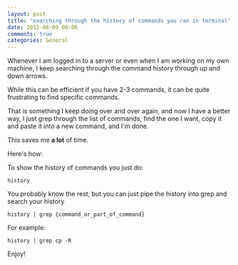 ```yaml
---
layout: post
title: "searching through the history of commands you ran in terminal"
date: 2012-08-09 00:06
comments: true
categories: General
---
```


Whenever I am logged in to a server or even when I am working on my own machine, I keep searching through the command history through up and down arrows.

While this can be efficient if you have 2-3 commands, it can be quite frustrating to find specific commands.

That is something I keep doing over and over again, and now I have a better way, I just grep through the list of commands, find the one I want, copy it and paste it into a new command, and I'm done.

This saves me **a lot** of time.

Here's how:

To show the history of commands you just do:

```
history
```

You probably know the rest, but you can just pipe the history into grep and search your history

```
history | grep {command_or_part_of_command}
```

For example:

```
history | grep cp -R
```

Enjoy!